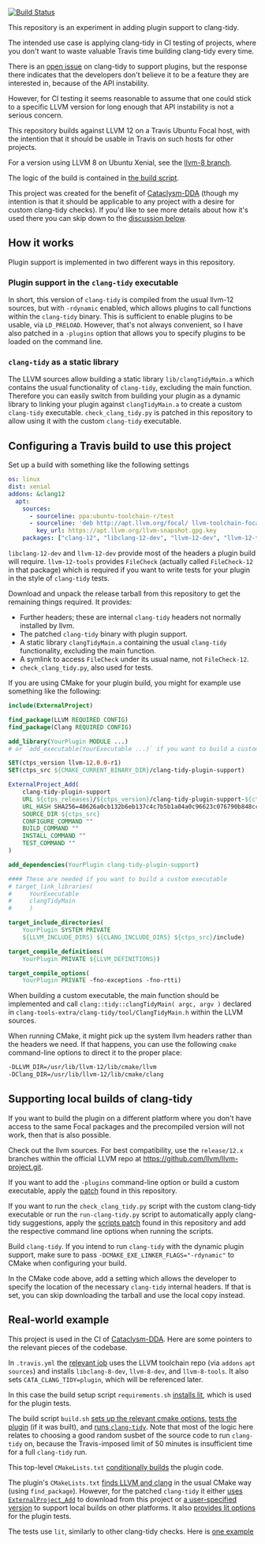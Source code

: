 [![Build Status](https://travis-ci.org/jbytheway/clang-tidy-plugin-support.svg?branch=master)](https://travis-ci.org/jbytheway/clang-tidy-plugin-support)

This repository is an experiment in adding plugin support to clang-tidy.

The intended use case is applying clang-tidy in CI testing of projects, where
you don't want to waste valuable Travis time building clang-tidy every time.

There is an [open issue](https://bugs.llvm.org//show_bug.cgi?id=32739) on
clang-tidy to support plugins, but the response there indicates that the
developers don't believe it to be a feature they are interested in, because of
the API instability.

However, for CI testing it seems reasonable to assume that one could stick to a
specific LLVM version for long enough that API instability is not a serious
concern.

This repository builds against LLVM 12 on a Travis Ubuntu Focal host, with the
intention that it should be usable in Travis on such hosts for other projects.

For a version using LLVM 8 on Ubuntu Xenial, see the [llvm-8
branch](https://github.com/jbytheway/clang-tidy-plugin-support/tree/llvm-8).

The logic of the build is contained in [the build script](build.sh).

This project was created for the benefit of
[Cataclysm-DDA](https://github.com/CleverRaven/Cataclysm-DDA) (though my
intention is that it should be applicable to any project with a desire for
custom clang-tidy checks).  If you'd like to see more details about how it's
used there you can skip down to the [discussion below](#real-world-example).

## How it works

Plugin support is implemented in two different ways in this repository.

### Plugin support in the `clang-tidy` executable

In short, this version of `clang-tidy` is compiled from the usual llvm-12
sources, but with `-rdynamic` enabled, which allows plugins to call functions
within the `clang-tidy` binary.  This is sufficient to enable plugins to be
usable, via `LD_PRELOAD`.  However, that's not always convenient, so I have
also patched in a `-plugins` option that allows you to specify plugins to be
loaded on the command line.

### `clang-tidy` as a static library
The LLVM sources allow building a static library `lib/clangTidyMain.a`
which contains the usual functionality of `clang-tidy`, excluding
the main function.  Therefore you can easily switch from building your
plugin as a dynamic library to linking your plugin against `clangTidyMain.a`
to create a custom `clang-tidy` executable.  `check_clang_tidy.py` is patched
in this repository to allow using it with the custom `clang-tidy` executable.

## Configuring a Travis build to use this project

Set up a build with something like the following settings

```yaml
os: linux
dist: xenial
addons: &clang12
  apt:
    sources:
      - sourceline: ppa:ubuntu-toolchain-r/test
      - sourceline: 'deb http://apt.llvm.org/focal/ llvm-toolchain-focal-12 main'
        key_url: https://apt.llvm.org/llvm-snapshot.gpg.key
    packages: ["clang-12", "libclang-12-dev", "llvm-12-dev", "llvm-12-tools"]
```

`libclang-12-dev` and `llvm-12-dev` provide most of the headers a plugin build
will require.  `llvm-12-tools` provides `FileCheck` (actually called
`FileCheck-12` in that package) which is required if you want to write tests for
your plugin in the style of `clang-tidy` tests.

Download and unpack the release tarball from this repository to get the
remaining things required.  It provides:
* Further headers; these are internal `clang-tidy` headers not normally
  installed by llvm.
* The patched `clang-tidy` binary with plugin support.
* A static library `clangTidyMain.a` containing the usual `clang-tidy`
  functionality, excluding the main function.
* A symlink to access `FileCheck` under its usual name, not `FileCheck-12`.
* `check_clang_tidy.py`, also used for tests.

If you are using CMake for your plugin build, you might for example use
something like the following:

```cmake
include(ExternalProject)

find_package(LLVM REQUIRED CONFIG)
find_package(Clang REQUIRED CONFIG)

add_library(YourPlugin MODULE ...)
# or `add_executable(YourExecutable ...)` if you want to build a custom executable

SET(ctps_version llvm-12.0.0-r1)
SET(ctps_src ${CMAKE_CURRENT_BINARY_DIR}/clang-tidy-plugin-support)

ExternalProject_Add(
    clang-tidy-plugin-support
    URL ${ctps_releases}/${ctps_version}/clang-tidy-plugin-support-${ctps_version}.tar.xz
    URL_HASH SHA256=40626a0cb132b6eb137c4c7b5b1a04a0c96623c076790b848cc577b95a8889c5
    SOURCE_DIR ${ctps_src}
    CONFIGURE_COMMAND ""
    BUILD_COMMAND ""
    INSTALL_COMMAND ""
    TEST_COMMAND ""
)

add_dependencies(YourPlugin clang-tidy-plugin-support)

#### These are needed if you want to build a custom executable
# target_link_libraries(
#     YourExecutable
#     clangTidyMain
#     )

target_include_directories(
    YourPlugin SYSTEM PRIVATE
    ${LLVM_INCLUDE_DIRS} ${CLANG_INCLUDE_DIRS} ${ctps_src}/include)

target_compile_definitions(
    YourPlugin PRIVATE ${LLVM_DEFINITIONS})

target_compile_options(
    YourPlugin PRIVATE -fno-exceptions -fno-rtti)
```

When building a custom executable, the main function should be implemented and
call `clang::tidy::clangTidyMain( argc, argv )` declared in
`clang-tools-extra/clang-tidy/tool/ClangTidyMain.h` within the LLVM sources.

When running CMake, it might pick up the system llvm headers rather than the
headers we need.  If that happens, you can use the following `cmake`
command-line options to direct it to the proper place:
```sh
-DLLVM_DIR=/usr/lib/llvm-12/lib/cmake/llvm
-DClang_DIR=/usr/lib/llvm-12/lib/cmake/clang
```

## Supporting local builds of clang-tidy

If you want to build the plugin on a different platform where you don't have
access to the same Focal packages and the precompiled version will not work,
then that is also possible.

Check out the llvm sources.  For best compatibility, use the `release/12.x`
branches within the official LLVM repo at
https://github.com/llvm/llvm-project.git.

If you want to add the `-plugins` command-line option or build a custom
executable, apply the [patch](plugin-support.patch) found in this repository.

If you want to run the `check_clang_tidy.py` script with the custom clang-tidy
executable or run the `run-clang-tidy.py` script to automatically apply
clang-tidy suggestions, apply the [scripts patch](clang-tidy-scripts.patch)
found in this repository and add the respective command line options when
running the scripts.

Build `clang-tidy`. If you intend to run `clang-tidy` with the dynamic plugin
support, make sure to pass `-DCMAKE_EXE_LINKER_FLAGS="-rdynamic"` to CMake
when configuring your build.

In the CMake code above, add a setting which allows the developer to specify
the location of the necessary `clang-tidy` internal headers.  If that is set,
you can skip downloading the tarball and use the local copy instead.

## Real-world example

This project is used in the CI of
[Cataclysm-DDA](https://github.com/CleverRaven/Cataclysm-DDA).  Here are some
pointers to the relevant pieces of the codebase.

In `.travis.yml` the [relevant
job](https://github.com/CleverRaven/Cataclysm-DDA/blob/146de609cd023dfef63db7913d4180a861343e9d/.travis.yml#L122-L128)
uses the LLVM toolchain repo (via `addons` `apt` `sources`) and installs
`libclang-8-dev`, `llvm-8-dev`, and `llvm-8-tools`.  It also sets
`CATA_CLANG_TIDY=plugin`, which will be referenced later.

In this case the build setup script `requirements.sh` [installs
lit](https://github.com/CleverRaven/Cataclysm-DDA/blob/146de609cd023dfef63db7913d4180a861343e9d/build-scripts/requirements.sh#L32-L34),
which is used for the plugin tests.

The build script `build.sh` [sets up the relevant cmake
options](https://github.com/CleverRaven/Cataclysm-DDA/blob/146de609cd023dfef63db7913d4180a861343e9d/build-scripts/build.sh#L49-L56),
[tests the
plugin](https://github.com/CleverRaven/Cataclysm-DDA/blob/146de609cd023dfef63db7913d4180a861343e9d/build-scripts/build.sh#L70-L83)
(if it was built), and [runs
`clang-tidy`](https://github.com/CleverRaven/Cataclysm-DDA/blob/146de609cd023dfef63db7913d4180a861343e9d/build-scripts/build.sh#L85-L125).
Note that most of the logic here relates to choosing a good random susbet of
the source code to run `clang-tidy` on, because the Travis-imposed limit of 50
minutes is insufficient time for a full `clang-tidy` run.

This top-level `CMakeLists.txt` [conditionally
builds](https://github.com/CleverRaven/Cataclysm-DDA/blob/146de609cd023dfef63db7913d4180a861343e9d/CMakeLists.txt#L349-L351)
the plugin code.

The plugin's `CMakeLists.txt` [finds LLVM and
clang](https://github.com/CleverRaven/Cataclysm-DDA/blob/146de609cd023dfef63db7913d4180a861343e9d/tools/clang-tidy-plugin/CMakeLists.txt#L3-L4)
in the usual CMake way (using `find_package`).  However, for the patched
`clang-tidy` it either [uses
`ExternalProject_Add`](https://github.com/CleverRaven/Cataclysm-DDA/blob/146de609cd023dfef63db7913d4180a861343e9d/tools/clang-tidy-plugin/CMakeLists.txt#L24-L43)
to download from this project or [a user-specified
version](https://github.com/CleverRaven/Cataclysm-DDA/blob/146de609cd023dfef63db7913d4180a861343e9d/tools/clang-tidy-plugin/CMakeLists.txt#L45-L46)
to support local builds on other platforms.  It also [provides lit
options](https://github.com/CleverRaven/Cataclysm-DDA/blob/146de609cd023dfef63db7913d4180a861343e9d/tools/clang-tidy-plugin/CMakeLists.txt#L62)
for the plugin tests.

The tests use `lit`, similarly to other clang-tidy checks.  Here is [one
example](https://github.com/CleverRaven/Cataclysm-DDA/blob/146de609cd023dfef63db7913d4180a861343e9d/tools/clang-tidy-plugin/test/no-long.cpp#L1)

